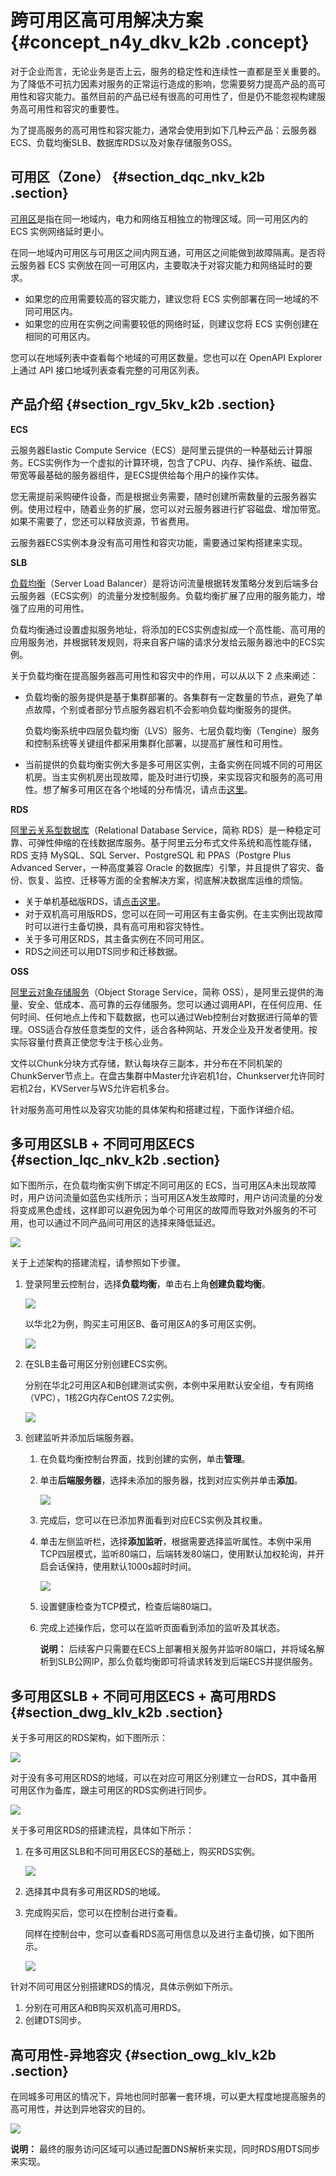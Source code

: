 # 跨可用区高可用解决方案 {#concept_n4y_dkv_k2b .concept}

对于企业而言，无论业务是否上云，服务的稳定性和连续性一直都是至关重要的。为了降低不可抗力因素对服务的正常运行造成的影响，您需要努力提高产品的高可用性和容灾能力。虽然目前的产品已经有很高的可用性了，但是仍不能忽视构建服务高可用性和容灾的重要性。

为了提高服务的高可用性和容灾能力，通常会使用到如下几种云产品：云服务器ECS、负载均衡SLB、数据库RDS以及对象存储服务OSS。

## 可用区（Zone） {#section_dqc_nkv_k2b .section}

[可用区](https://help.aliyun.com/document_detail/40654.html?spm=a2c4g.11174283.3.1.K061U4)是指在同一地域内，电力和网络互相独立的物理区域。同一可用区内的 ECS 实例网络延时更小。

在同一地域内可用区与可用区之间内网互通，可用区之间能做到故障隔离。是否将云服务器 ECS 实例放在同一可用区内，主要取决于对容灾能力和网络延时的要求。

-   如果您的应用需要较高的容灾能力，建议您将 ECS 实例部署在同一地域的不同可用区内。
-   如果您的应用在实例之间需要较低的网络时延，则建议您将 ECS 实例创建在相同的可用区内。

您可以在地域列表中查看每个地域的可用区数量。您也可以在 OpenAPI Explorer 上通过 API 接口地域列表查看完整的可用区列表。

## 产品介绍 {#section_rgv_5kv_k2b .section}

**ECS**

云服务器Elastic Compute Service（ECS）是阿里云提供的一种基础云计算服务。ECS实例作为一个虚拟的计算环境，包含了CPU、内存、操作系统、磁盘、带宽等最基础的服务器组件，是ECS提供给每个用户的操作实体。

您无需提前采购硬件设备，而是根据业务需要，随时创建所需数量的云服务器实例。使用过程中，随着业务的扩展，您可以对云服务器进行扩容磁盘、增加带宽。如果不需要了，您还可以释放资源，节省费用。

云服务器ECS实例本身没有高可用性和容灾功能，需要通过架构搭建来实现。

**SLB**

[负载均衡](https://help.aliyun.com/document_detail/27539.html?spm=a2c4g.11174283.6.541.UJKZf9)（Server Load Balancer）是将访问流量根据转发策略分发到后端多台云服务器（ECS实例）的流量分发控制服务。负载均衡扩展了应用的服务能力，增强了应用的可用性。

负载均衡通过设置虚拟服务地址，将添加的ECS实例虚拟成一个高性能、高可用的应用服务池，并根据转发规则，将来自客户端的请求分发给云服务器池中的ECS实例。

关于负载均衡在提高服务器高可用性和容灾中的作用，可以从以下 2 点来阐述：

-   负载均衡的服务提供是基于集群部署的。各集群有一定数量的节点，避免了单点故障，个别或者部分节点服务器宕机不会影响负载均衡服务的提供。

    负载均衡系统中四层负载均衡（LVS）服务、七层负载均衡（Tengine）服务和控制系统等关键组件都采用集群化部署，以提高扩展性和可用性。

-   当前提供的负载均衡实例大多是多可用区实例，主备实例在同城不同的可用区机房。当主实例机房出现故障，能及时进行切换，来实现容灾和服务的高可用性。想了解多可用区在各个地域的分布情况，请点击[这里](https://help.aliyun.com/document_detail/27654.html)。


**RDS**

[阿里云关系型数据库](https://help.aliyun.com/document_detail/26092.html)（Relational Database Service，简称 RDS）是一种稳定可靠、可弹性伸缩的在线数据库服务。基于阿里云分布式文件系统和高性能存储，RDS 支持 MySQL、SQL Server、PostgreSQL 和 PPAS（Postgre Plus Advanced Server，一种高度兼容 Oracle 的数据库）引擎，并且提供了容灾、备份、恢复、监控、迁移等方面的全套解决方案，彻底解决数据库运维的烦恼。

-   关于单机基础版RDS，请[点击这里](https://help.aliyun.com/document_detail/48980.html)。
-   对于双机高可用版RDS，您可以在同一可用区有主备实例。在主实例出现故障时可以进行主备切换，具有高可用和容灾特性。
-   关于多可用区RDS，其主备实例在不同可用区。
-   RDS之间还可以用DTS同步和迁移数据。

**OSS**

[阿里云对象存储服务](https://help.aliyun.com/document_detail/31817.html)（Object Storage Service，简称 OSS），是阿里云提供的海量、安全、低成本、高可靠的云存储服务。您可以通过调用API，在任何应用、任何时间、任何地点上传和下载数据，也可以通过Web控制台对数据进行简单的管理。OSS适合存放任意类型的文件，适合各种网站、开发企业及开发者使用。按实际容量付费真正使您专注于核心业务。

文件以Chunk分块方式存储，默认每块存三副本，并分布在不同机架的ChunkServer节点上。在盘古集群中Master允许宕机1台，Chunkserver允许同时宕机2台，KVServer与WS允许宕机多台。

针对服务高可用性以及容灾功能的具体架构和搭建过程，下面作详细介绍。

## 多可用区SLB + 不同可用区ECS {#section_lqc_nkv_k2b .section}

如下图所示，在负载均衡实例下绑定不同可用区的 ECS，当可用区A未出现故障时，用户访问流量如蓝色实线所示；当可用区A发生故障时，用户访问流量的分发将变成黑色虚线，这样即可以避免因为单个可用区的故障而导致对外服务的不可用，也可以通过不同产品间可用区的选择来降低延迟。

![](http://static-aliyun-doc.oss-cn-hangzhou.aliyuncs.com/assets/img/15079/15332708586962_zh-CN.png)

关于上述架构的搭建流程，请参照如下步骤。

1.  登录阿里云控制台，选择**负载均衡**，单击右上角**创建负载均衡**。

    ![](http://static-aliyun-doc.oss-cn-hangzhou.aliyuncs.com/assets/img/15079/15332708596965_zh-CN.png)

    以华北2为例，购买主可用区B、备可用区A的多可用区实例。

    ![](http://static-aliyun-doc.oss-cn-hangzhou.aliyuncs.com/assets/img/15079/15332708596970_zh-CN.png)

2.  在SLB主备可用区分别创建ECS实例。

    分别在华北2可用区A和B创建测试实例，本例中采用默认安全组，专有网络（VPC），1核2G内存CentOS 7.2实例。

    ![](http://static-aliyun-doc.oss-cn-hangzhou.aliyuncs.com/assets/img/15079/15332708596972_zh-CN.png)

3.  创建监听并添加后端服务器。
    1.  在负载均衡控制台界面，找到创建的实例，单击**管理**。
    2.  单击**后端服务器**，选择未添加的服务器，找到对应实例并单击**添加**。

        ![](http://static-aliyun-doc.oss-cn-hangzhou.aliyuncs.com/assets/img/15079/15332708596973_zh-CN.png)

    3.  完成后，您可以在已添加界面看到对应ECS实例及其权重。
    4.  单击左侧监听栏，选择**添加监听**，根据需要选择监听属性。本例中采用TCP四层模式，监听80端口，后端转发80端口，使用默认加权轮询，并开启会话保持，使用默认1000s超时时间。

        ![](http://static-aliyun-doc.oss-cn-hangzhou.aliyuncs.com/assets/img/15079/15332708596976_zh-CN.png)

    5.  设置健康检查为TCP模式，检查后端80端口。
    6.  完成上述操作后，您可以在监听页面看到添加的监听及其状态。

        **说明：** 后续客户只需要在ECS上部署相关服务并监听80端口，并将域名解析到SLB公网IP，那么负载均衡即可将请求转发到后端ECS并提供服务。


## 多可用区SLB + 不同可用区ECS + 高可用RDS {#section_dwg_klv_k2b .section}

关于多可用区的RDS架构，如下图所示：

![](http://static-aliyun-doc.oss-cn-hangzhou.aliyuncs.com/assets/img/15079/15332708596977_zh-CN.png)

对于没有多可用区RDS的地域，可以在对应可用区分别建立一台RDS，其中备用可用区作为备库，跟主可用区的RDS实例进行同步。

![](http://static-aliyun-doc.oss-cn-hangzhou.aliyuncs.com/assets/img/15079/15332708596978_zh-CN.png)

关于多可用区RDS的搭建流程，具体如下所示：

1.  在多可用区SLB和不同可用区ECS的基础上，购买RDS实例。

    ![](http://static-aliyun-doc.oss-cn-hangzhou.aliyuncs.com/assets/img/15079/15332708606980_zh-CN.png)

2.  选择其中具有多可用区RDS的地域。
3.  完成购买后，您可以在控制台进行查看。

    同样在控制台中，您可以查看RDS高可用信息以及进行主备切换，如下图所示。

    ![](http://static-aliyun-doc.oss-cn-hangzhou.aliyuncs.com/assets/img/15079/15332708606982_zh-CN.png)


针对不同可用区分别搭建RDS的情况，具体示例如下所示。

1.  分别在可用区A和B购买双机高可用RDS。
2.  创建DTS同步。

## 高可用性-异地容灾 {#section_owg_klv_k2b .section}

在同城多可用区的情况下，异地也同时部署一套环境，可以更大程度地提高服务的高可用性，并达到异地容灾的目的。

![](http://static-aliyun-doc.oss-cn-hangzhou.aliyuncs.com/assets/img/15079/15332708606989_zh-CN.png)

**说明：** 最终的服务访问区域可以通过配置DNS解析来实现，同时RDS用DTS同步来实现。

